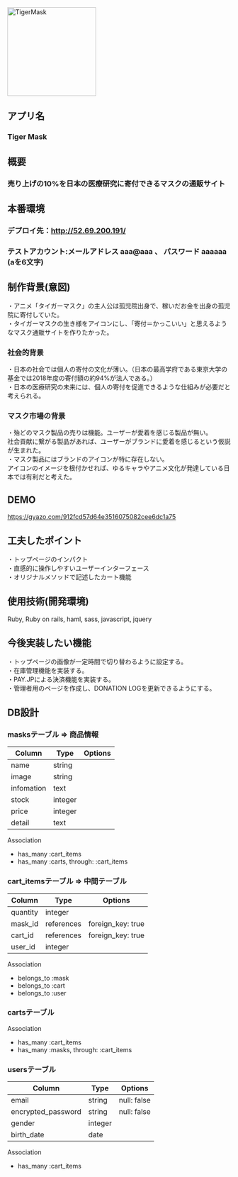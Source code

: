 <img width="200" alt="TigerMask" src="https://user-images.githubusercontent.com/62415847/81903865-5dbaa900-95fd-11ea-9919-c12cf4f43fa7.png">

## アプリ名
### Tiger Mask

## 概要
### 売り上げの10%を日本の医療研究に寄付できるマスクの通販サイト

## 本番環境
### デプロイ先：http://52.69.200.191/
### テストアカウント:メールアドレス aaa@aaa 、 パスワード aaaaaa (aを6文字)

## 制作背景(意図)
・アニメ「タイガーマスク」の主人公は孤児院出身で、稼いだお金を出身の孤児院に寄付していた。  
・タイガーマスクの生き様をアイコンにし、「寄付＝かっこいい」と思えるようなマスク通販サイトを作りたかった。

### 社会的背景
・日本の社会では個人の寄付の文化が薄い。（日本の最高学府である東京大学の基金では2018年度の寄付額の約94%が法人である。）  
・日本の医療研究の未来には、個人の寄付を促進できるような仕組みが必要だと考えられる。

### マスク市場の背景
・殆どのマスク製品の売りは機能。ユーザーが愛着を感じる製品が無い。  
  社会貢献に繋がる製品があれば、ユーザーがブランドに愛着を感じるという仮説が生まれた。  
・マスク製品にはブランドのアイコンが特に存在しない。  
  アイコンのイメージを根付かせれば、ゆるキャラやアニメ文化が発達している日本では有利だと考えた。  

## DEMO
https://gyazo.com/912fcd57d64e3516075082cee6dc1a75

## 工夫したポイント
・トップページのインパクト  
・直感的に操作しやすいユーザーインターフェース  
・オリジナルメソッドで記述したカート機能  

## 使用技術(開発環境)
Ruby, Ruby on rails, haml, sass, javascript, jquery

## 今後実装したい機能
・トップページの画像が一定時間で切り替わるように設定する。  
・在庫管理機能を実装する。  
・PAY.JPによる決済機能を実装する。  
・管理者用のページを作成し、DONATION LOGを更新できるようにする。  

## DB設計
### masksテーブル => 商品情報
|Column|Type|Options|
|------|----|-------|
|name|string||
|image|string||
|infomation|text||
|stock|integer||
|price|integer||
|detail|text||
  
Association
- has_many :cart_items
- has_many :carts, through: :cart_items

### cart_itemsテーブル => 中間テーブル
|Column|Type|Options|
|------|----|-------|
|quantity|integer||
|mask_id|references|foreign_key: true|
|cart_id|references|foreign_key: true|
|user_id|integer||
  
Association
- belongs_to :mask
- belongs_to :cart
- belongs_to :user

### cartsテーブル
Association
- has_many :cart_items
- has_many :masks, through: :cart_items

### usersテーブル
|Column|Type|Options|
|------|----|-------|
|email|string|null: false|
|encrypted_password|string|null: false|
|gender|integer||
|birth_date|date||
  
Association
- has_many :cart_items